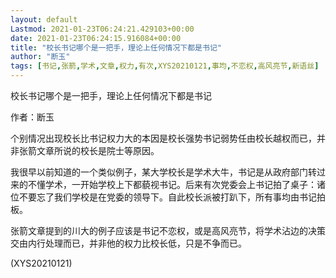 ```yaml
---
layout: default
Lastmod: 2021-01-23T06:24:21.429103+00:00
date: 2021-01-23T06:24:15.916084+00:00
title: "校长书记哪个是一把手，理论上任何情况下都是书记"
author: "断玉"
tags: [书记,张箭,学术,文章,权力,有次,XYS20210121,事均,不恋权,高风亮节,新语丝]
---
```


校长书记哪个是一把手，理论上任何情况下都是书记

作者：断玉

个别情况出现校长比书记权力大的本因是校长强势书记弱势任由校长越权而已，并非张箭文章所说的校长是院士等原因。

我很早以前知道的一个类似例子，某大学校长是学术大牛，书记是从政府部门转过来的不懂学术，一开始学校上下都藐视书记。后来有次党委会上书记拍了桌子：诸位不要忘了我们学校是在党委的领导下。自此校长派被打趴下，所有事均由书记拍板。

张箭文章提到的川大的例子应该是书记不恋权，或是高风亮节，将学术沾边的决策交由内行处理而已，并非他的权力比校长低，只是不争而已。

(XYS20210121)

